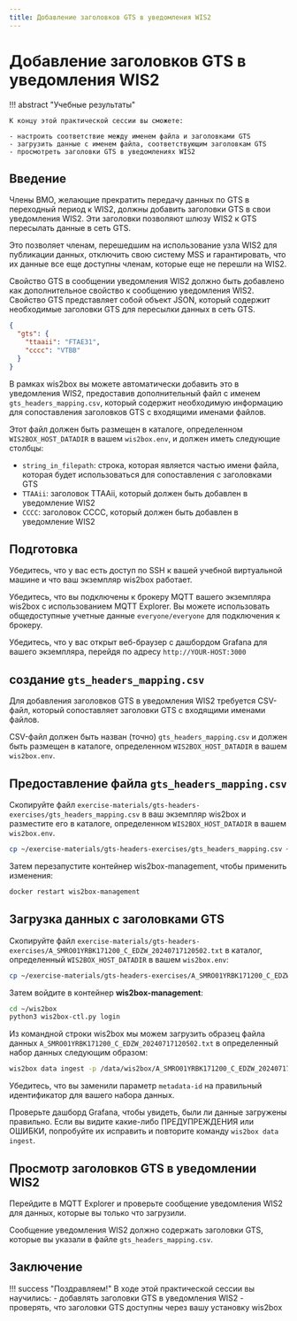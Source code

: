 ```yaml
---
title: Добавление заголовков GTS в уведомления WIS2
---
```


# Добавление заголовков GTS в уведомления WIS2

!!! abstract "Учебные результаты"

    К концу этой практической сессии вы сможете:
    
    - настроить соответствие между именем файла и заголовками GTS
    - загрузить данные с именем файла, соответствующим заголовкам GTS
    - просмотреть заголовки GTS в уведомлениях WIS2

## Введение

Члены ВМО, желающие прекратить передачу данных по GTS в переходный период к WIS2, должны добавить заголовки GTS в свои уведомления WIS2. Эти заголовки позволяют шлюзу WIS2 к GTS пересылать данные в сеть GTS.

Это позволяет членам, перешедшим на использование узла WIS2 для публикации данных, отключить свою систему MSS и гарантировать, что их данные все еще доступны членам, которые еще не перешли на WIS2.

Свойство GTS в сообщении уведомления WIS2 должно быть добавлено как дополнительное свойство к сообщению уведомления WIS2. Свойство GTS представляет собой объект JSON, который содержит необходимые заголовки GTS для пересылки данных в сеть GTS.

```json
{
  "gts": {
    "ttaaii": "FTAE31",
    "cccc": "VTBB"
  }
}
```

В рамках wis2box вы можете автоматически добавить это в уведомления WIS2, предоставив дополнительный файл с именем `gts_headers_mapping.csv`, который содержит необходимую информацию для сопоставления заголовков GTS с входящими именами файлов.

Этот файл должен быть размещен в каталоге, определенном `WIS2BOX_HOST_DATADIR` в вашем `wis2box.env`, и должен иметь следующие столбцы:

- `string_in_filepath`: строка, которая является частью имени файла, которая будет использоваться для сопоставления с заголовками GTS
- `TTAAii`: заголовок TTAAii, который должен быть добавлен в уведомление WIS2
- `CCCC`: заголовок CCCC, который должен быть добавлен в уведомление WIS2

## Подготовка

Убедитесь, что у вас есть доступ по SSH к вашей учебной виртуальной машине и что ваш экземпляр wis2box работает.

Убедитесь, что вы подключены к брокеру MQTT вашего экземпляра wis2box с использованием MQTT Explorer. Вы можете использовать общедоступные учетные данные `everyone/everyone` для подключения к брокеру.

Убедитесь, что у вас открыт веб-браузер с дашбордом Grafana для вашего экземпляра, перейдя по адресу `http://YOUR-HOST:3000`

## создание `gts_headers_mapping.csv`

Для добавления заголовков GTS в уведомления WIS2 требуется CSV-файл, который сопоставляет заголовки GTS с входящими именами файлов.

CSV-файл должен быть назван (точно) `gts_headers_mapping.csv` и должен быть размещен в каталоге, определенном `WIS2BOX_HOST_DATADIR` в вашем `wis2box.env`. 

## Предоставление файла `gts_headers_mapping.csv`
    
Скопируйте файл `exercise-materials/gts-headers-exercises/gts_headers_mapping.csv` в ваш экземпляр wis2box и разместите его в каталоге, определенном `WIS2BOX_HOST_DATADIR` в вашем `wis2box.env`.

```bash
cp ~/exercise-materials/gts-headers-exercises/gts_headers_mapping.csv ~/wis2box-data
```

Затем перезапустите контейнер wis2box-management, чтобы применить изменения:

```bash
docker restart wis2box-management
```

## Загрузка данных с заголовками GTS

Скопируйте файл `exercise-materials/gts-headers-exercises/A_SMRO01YRBK171200_C_EDZW_20240717120502.txt` в каталог, определенный `WIS2BOX_HOST_DATADIR` в вашем `wis2box.env`:

```bash
cp ~/exercise-materials/gts-headers-exercises/A_SMRO01YRBK171200_C_EDZW_20240717120502.txt ~/wis2box-data
```

Затем войдите в контейнер **wis2box-management**:

```bash
cd ~/wis2box
python3 wis2box-ctl.py login
```

Из командной строки wis2box мы можем загрузить образец файла данных `A_SMRO01YRBK171200_C_EDZW_20240717120502.txt` в определенный набор данных следующим образом:

```bash
wis2box data ingest -p /data/wis2box/A_SMRO01YRBK171200_C_EDZW_20240717120502.txt --metadata-id urn:wmo:md:not-my-centre:core.surface-based-observations.synop
```

Убедитесь, что вы заменили параметр `metadata-id` на правильный идентификатор для вашего набора данных.

Проверьте дашборд Grafana, чтобы увидеть, были ли данные загружены правильно. Если вы видите какие-либо ПРЕДУПРЕЖДЕНИЯ или ОШИБКИ, попробуйте их исправить и повторите команду `wis2box data ingest`.

## Просмотр заголовков GTS в уведомлении WIS2

Перейдите в MQTT Explorer и проверьте сообщение уведомления WIS2 для данных, которые вы только что загрузили.

Сообщение уведомления WIS2 должно содержать заголовки GTS, которые вы указали в файле `gts_headers_mapping.csv`.

## Заключение

!!! success "Поздравляем!"
    В ходе этой практической сессии вы научились:
      - добавлять заголовки GTS в уведомления WIS2
      - проверять, что заголовки GTS доступны через вашу установку wis2box